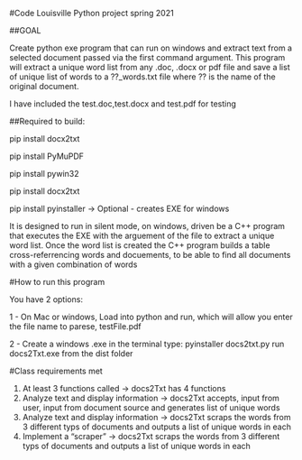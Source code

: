 #Code Louisville Python project spring 2021

##GOAL

Create python exe program that can run on windows and extract text from a selected document passed via the first command argument.
This program will extract a unique word list from any .doc, .docx or pdf file and save a list of unique list of words to a ??_words.txt file where ?? is the name of the original document.

I have included the test.doc,test.docx and test.pdf for testing


##Required to build:

pip install docx2txt

pip install PyMuPDF

pip install pywin32

pip install docx2txt

pip install pyinstaller  -> Optional - creates EXE for windows


It is designed to run in silent mode, on windows, driven be a C++ program that executes the EXE with the arguement of the file to extract a unique word list.  Once the word list is created the C++ program builds a table cross-referrencing words and docuements, to be able to find all documents with a given combination of words

#How to run this program

You have 2 options:

1 - On Mac or windows, Load into python and run, which will allow you enter the file name to parese, testFile.pdf

2 - Create a windows .exe
    in the terminal type:    pyinstaller docs2txt.py
    run docs2Txt.exe from the dist folder


#Class requirements met
1) At least 3 functions called -> docs2Txt has 4 functions
2) Analyze text and display information -> docs2Txt accepts, input from user, input from document source 
    and generates list of unique words
3) Analyze text and display information  -> docs2Txt scraps the words from 3 different typs of documents and outputs a 
    list of unique words in each
4) Implement a “scraper”  -> docs2Txt scraps the words from 3 different typs of documents and outputs a list of unique words in each

